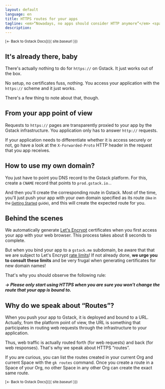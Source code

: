 ```yaml
---
layout: default
language: en
title: HTTPS routes for your apps
tagline: <em>“Nowadays, no apps should consider HTTP anymore”</em> <span class="nowrap">– B. Gandon</span>
description:
---
```

<small>[← Back to Gstack Docs]({{ site.baseurl }})</small>

## It's already there, baby

There's actually nothing to do for `https://` on Gstack. It just works out of
the box.

No setup, no certificates fuss, nothing. You access your application with the
`https://` scheme and it just works.

There's a few thing to note about that, though.


## From your app point of view

Requests to `https://` pages are transparently proxied to your app by the
Gstack infrastructure. You application only has to answer `http://` requests.

If your application needs to differentiate whether it is access securely or
not, go have a look at the `X-Forwarded-Proto` HTTP header in the request that
you app receives.


## How to use my own domain?

You just have to point you DNS record to the Gstack platform. For this, create
a `CNAME` record that points to `prod.gstack.io.`.

And then you'll create the corresponding route in Gstack. Most of the time,
you'll just push your app with your own domain specified as its route <small>(like in
the [Getting Started](../getting-started) guide)</small>, and this will create the
expected route for you.


## Behind the scenes

We automatically generate [Let's Encrypt](https://letsencrypt.org/)
certificates when you first access your app with your web browser. This
process takes about 8 seconds to complete.

But when you bind your app to a `gstack.me` subdomain, be aware that that we
are subject to Let's Encrypt
[rate limits](https://letsencrypt.org/docs/rate-limits/)! If not already done,
**we urge you to consult these limits** and be very frugal when generating
certificates for new domain names!

That's why you should observe the following rule:


**_→ Please only start using HTTPS when you are sure you won't change the route
that your app is bound to._**


## Why do we speak about “Routes”?

When you push your app to Gstack, it is deployed and bound to a URL. Actually,
from the platform point of view, the URL is something that participates in
routing web requests through the infrastructure to your application.

Thus, web traffic is actually routed forth (for web requests) and back (for
web responses). That's why we speak about HTTPS “routes”.

If you are curious, you can list the routes created in your current Org and
current Space with the `gk routes` command. Once you create a route in a Space
of your Org, no other Space in any other Org can create the exact same route.

<small>[← Back to Gstack Docs]({{ site.baseurl }})</small>
